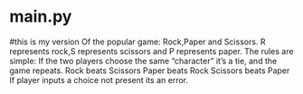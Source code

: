 # main.py
#this is my version Of the popular game: Rock,Paper and Scissors.
R represents rock,S represents scissors and P represents paper.
The rules are simple:
If the two players choose the same “character” it’s a tie, and the game repeats.
Rock beats Scissors
Paper beats Rock
Scissors beats Paper
If player inputs a choice not present its an error.

